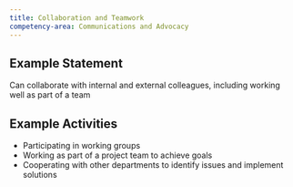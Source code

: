 ```yaml
---
title: Collaboration and Teamwork
competency-area: Communications and Advocacy
---
```


## Example Statement

Can collaborate with internal and external colleagues, including working well as part of a team	

## Example Activities

* Participating in working groups
* Working as part of a project team to achieve goals
* Cooperating with other departments to identify issues and implement solutions
